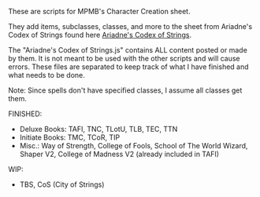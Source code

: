 These are scripts for MPMB's Character Creation sheet.

They add items, subclasses, classes, and more to the sheet from Ariadne's Codex of Strings found here [Ariadne's Codex of Strings](https://www.patreon.com/codexofstrings/posts).

The "Ariadne's Codex of Strings.js" contains ALL content posted or made by them. It is not meant to be used with the other scripts and will cause errors. These files are separated to keep track of what I have finished and what needs to be done.

Note: Since spells don't have specified classes, I assume all classes get them.

FINISHED:
- Deluxe Books: TAFI, TNC, TLotU, TLB, TEC, TTN
- Initiate Books: TMC, TCoR, TIP
- Misc.: Way of Strength, College of Fools, School of The World Wizard, Shaper V2, College of Madness V2 (already included in TAFI)

WIP:
- TBS, CoS (City of Strings)